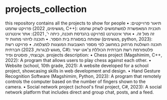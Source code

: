 # projects_collection
this repository contains all the projects to show for people
תיאור פרוייקטים:
• פרויקט שחמט (מגשימים, 2022, C++):
תוכנית המאפשרת למשתמשים לשחק שחמט זה מול זה.
• אתר אינטרנט (פרויקט בהנדסת תוכנה, כיתה י', 2021): אתר אינטרנט שפותח במסגרת בית הספר.
• תוכנה לזיהוי מחוות יד (מגשימים, python, 2023): תוכנה השולטת מרחוק במחשב לפי מספר האצבעות המוצגות למצלמה.
• פרויקט רשת חברתית (מוגש לבגרות, 2023, C#): פלטפורמת רשת חברתית הכוללת צ'אט ישיר וקבוצתי, פוסטים ופיד.
projects description:
•	Chess project (Magshimim, C++, 2022): A program that allows users to play chess against each other.
•	Website (school, 10th grade, 2021): A website developed for a school project, showcasing skills in web development and design.
•	Hand Gesture Recognition Software (Magshimim, Python, 2023): A program that remotely controls the computer based on the number of fingers shown to the camera.
•	Social network project (school's final project, C#, 2023): A social network platform that includes direct and group chat, posts, and a feed. 
